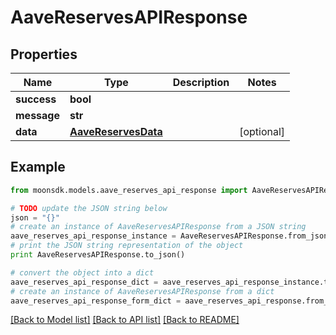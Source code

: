 # AaveReservesAPIResponse


## Properties

Name | Type | Description | Notes
------------ | ------------- | ------------- | -------------
**success** | **bool** |  | 
**message** | **str** |  | 
**data** | [**AaveReservesData**](AaveReservesData.md) |  | [optional] 

## Example

```python
from moonsdk.models.aave_reserves_api_response import AaveReservesAPIResponse

# TODO update the JSON string below
json = "{}"
# create an instance of AaveReservesAPIResponse from a JSON string
aave_reserves_api_response_instance = AaveReservesAPIResponse.from_json(json)
# print the JSON string representation of the object
print AaveReservesAPIResponse.to_json()

# convert the object into a dict
aave_reserves_api_response_dict = aave_reserves_api_response_instance.to_dict()
# create an instance of AaveReservesAPIResponse from a dict
aave_reserves_api_response_form_dict = aave_reserves_api_response.from_dict(aave_reserves_api_response_dict)
```
[[Back to Model list]](../README.md#documentation-for-models) [[Back to API list]](../README.md#documentation-for-api-endpoints) [[Back to README]](../README.md)


